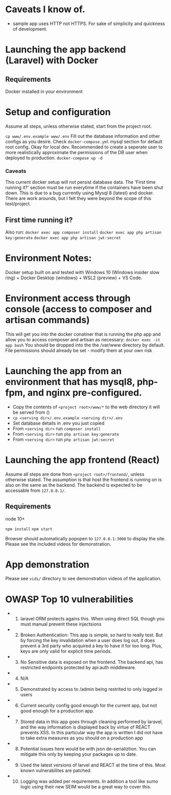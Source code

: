 # Caveats I know of.
- sample app uses HTTP not HTTPS.  For sake of simplicity and quickness of development.


# Launching the app backend (Laravel) with Docker 

## Requirements
Docker installed in your environment

# Setup and configuration
Assume all steps, unless otherwise stated, start from the project root.

`cp www/.env.example www/.env`
Fill out the database information and other configs as you desire.  Check `docker-compose.yml` mysql section for default root config. Okay for local dev. Recommended to create a seperate user to more realistically approximate the permissions of the DB user when deployed to production.
`docker-compose up -d`

### Caveats
This current docker setup will not persist database data.  The 'First time running it?' section must be run everytime if the containers have been shut down.  This is due to a bug currently using Mysql 8 (latest) and docker.  There are work arounds, but I felt they were beyond the scope of this test/project.

## First time running it?
Also run:
`docker exec app composer install`
`docker exec app php artisan key:generate`
`docker exec app php artisan jwt:secret`


# Environment Notes:
Docker setup built on and tested with Windows 10 (Windows insider slow ring) + Docker Desktop (windows) + WSL2 (preview) + VS Code.

# Environment access through console (access to composer and artisan commands)
This will get you into the docker conatiner that is running the php app and allow you to access composer and artisan as necessary:
`docker exec -it app bash`
You should be dropped into the the /var/www directory by default.  File permissions should already be set - modify them at your own risk


# Launching the app from an environment that has mysql8, php-fpm, and nginx pre-configured.
- Copy the contents of `<project root>/www/*` to the web directory it will be served from (<serving dir>)
- `cp <serving dir>/.env.example <serving dir>/.env`
- Set database details in .env you just copied
- From `<serving dir>` run `composer install`
- From `<serving dir>` run `php artisan key:generate`
- From `<serving dir>` run `php artisan jwt:secret`

# Launching the app frontend (React)
Assume all steps are done from `<project root>/frontend/`,  unless otherwise stated. The assumption is that host the frontend is running on is also on the same as the backend.  The backend is expected to be accessable from `127.0.0.1/`.

## Requirements
node 10+

`npm install`
`npm start`

Browser should automatically popopen to `127.0.0.1:3000` to display the site. Please see the included videos for demonstration.



# App demonstration
Please see `vids/` directory to see demonstration videos of the application.



# OWASP Top 10 vulnerabilities 
- 1. laravel ORM protects agains this.  When using direct SQL though you must manual prevent these injectsions
- 2. Broken Authentication: This app is simple, so hard to really test.  But by forcing the key invalidation when a user does log out, it does prevent a 3rd party who acquired a key to have it for too long.  Plus, keys are only valid for explicit time periods.
- 3. No Sensitive data is exposed on the frontend.  The backend api, has restricted endpoints protected by api:auth middleware.
- 4. N/A
- 5. Demonstrated by access to /admin being restrited to only logged in users
- 6. Current security config good enough for the current app, but not good enough for a production app.
- 7. Stored data in this app goes through cleaning performed by laravel, and the way information is displayed back by virtue of REACT prevents XSS.  In this particular way the app is written I did not have to take extra measures as you should on a production app
- 8. Potential issues here would be with json de-serializtion.  You can mitigate this only by keeping your packages up to date.
- 9. Used the latest versions of larvel and REACT at the time of this.  Most known vulnerabilites are patched.
- 10. Logging was added per requirements.  In addition a tool like sumo logic using their new SEIM would be a great way to cover this.